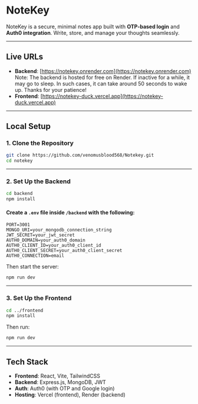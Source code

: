 #  NoteKey

NoteKey is a secure, minimal notes app built with **OTP-based login** and **Auth0 integration**. Write, store, and manage your thoughts seamlessly.

---

## Live URLs

-  **Backend**: [https://notekey.onrender.com](https://notekey.onrender.com)
    Note: The backend is hosted for free on Render. If inactive for a while, it may go to sleep. In such cases, it can take around 50 seconds to wake up. Thanks for your patience!
-  **Frontend**: [https://notekey-duck.vercel.app](https://notekey-duck.vercel.app)

---

## Local Setup

### 1. **Clone the Repository**

```bash
git clone https://github.com/venomusblood568/Notekey.git
cd notekey
```

---

### 2. **Set Up the Backend**

```bash
cd backend
npm install
```

#### Create a `.env` file inside `/backend` with the following:

```env
PORT=3001
MONGO_URI=your_mongodb_connection_string
JWT_SECRET=your_jwt_secret
AUTH0_DOMAIN=your_auth0_domain
AUTH0_CLIENT_ID=your_auth0_client_id
AUTH0_CLIENT_SECRET=your_auth0_client_secret
AUTH0_CONNECTION=email
```

Then start the server:

```bash
npm run dev
```

---

### 3. **Set Up the Frontend**

```bash
cd ../frontend
npm install
```

Then run:

```bash
npm run dev
```

---

## Tech Stack

- **Frontend**: React, Vite, TailwindCSS  
- **Backend**: Express.js, MongoDB, JWT  
- **Auth**: Auth0 (with OTP and Google login)  
- **Hosting**: Vercel (frontend), Render (backend)
